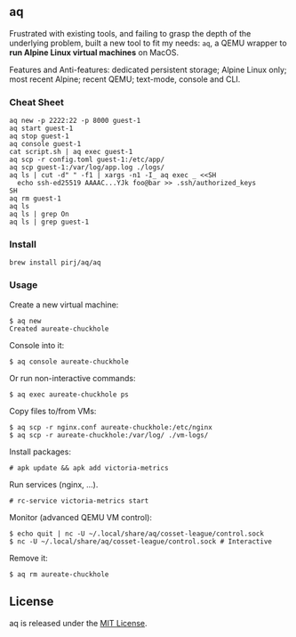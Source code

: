 ## aq

Frustrated with existing tools, and failing to grasp the depth of the underlying problem, built a new tool to fit my needs: `aq`, a QEMU wrapper to **run Alpine Linux virtual machines** on MacOS.

Features and Anti-features: dedicated persistent storage; Alpine Linux only; most recent Alpine; recent QEMU; text-mode, console and CLI.

### Cheat Sheet

    aq new -p 2222:22 -p 8000 guest-1
    aq start guest-1
    aq stop guest-1
    aq console guest-1
    cat script.sh | aq exec guest-1
    aq scp -r config.toml guest-1:/etc/app/
    aq scp guest-1:/var/log/app.log ./logs/
    aq ls | cut -d" " -f1 | xargs -n1 -I_ aq exec _ <<SH
      echo ssh-ed25519 AAAAC...YJk foo@bar >> .ssh/authorized_keys
    SH
    aq rm guest-1
    aq ls
    aq ls | grep On
    aq ls | grep guest-1

### Install

    brew install pirj/aq/aq

### Usage

Create a new virtual machine:

    $ aq new
    Created aureate-chuckhole

Console into it:

    $ aq console aureate-chuckhole

Or run non-interactive commands:

    $ aq exec aureate-chuckhole ps

Copy files to/from VMs:

    $ aq scp -r nginx.conf aureate-chuckhole:/etc/nginx
    $ aq scp -r aureate-chuckhole:/var/log/ ./vm-logs/

Install packages:

    # apk update && apk add victoria-metrics

Run services (nginx, ...).

    # rc-service victoria-metrics start

Monitor (advanced QEMU VM control):

    $ echo quit | nc -U ~/.local/share/aq/cosset-league/control.sock
    $ nc -U ~/.local/share/aq/cosset-league/control.sock # Interactive

Remove it:

    $ aq rm aureate-chuckhole

## License

aq is released under the [MIT License](https://opensource.org/licenses/MIT).
